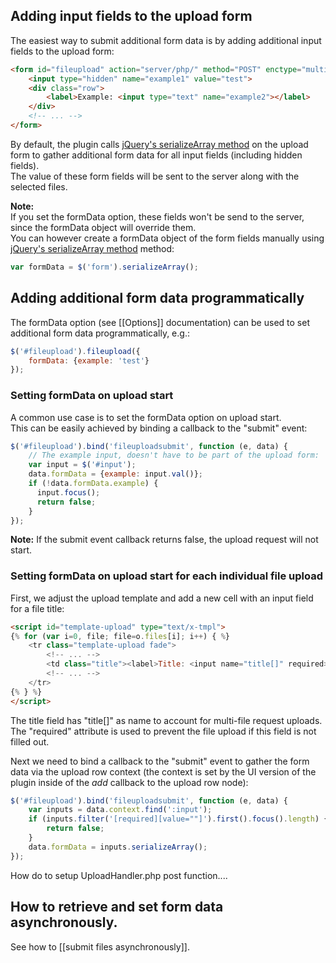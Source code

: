 ## Adding input fields to the upload form
The easiest way to submit additional form data is by adding additional input fields to the upload form:

```html
<form id="fileupload" action="server/php/" method="POST" enctype="multipart/form-data">
    <input type="hidden" name="example1" value="test">
    <div class="row">
        <label>Example: <input type="text" name="example2"></label>
    </div>
    <!-- ... -->
</form>
```

By default, the plugin calls [jQuery's serializeArray method](http://api.jquery.com/serializeArray) on the upload form to gather additional form data for all input fields (including hidden fields).  
The value of these form fields will be sent to the server along with the selected files.

**Note:**  
If you set the formData option, these fields won't be send to the server, since the formData object will override them.  
You can however create a formData object of the form fields manually using [jQuery's serializeArray method](http://api.jquery.com/serializeArray) method:

```js
var formData = $('form').serializeArray();
```

## Adding additional form data programmatically
The formData option (see [[Options]] documentation) can be used to set additional form data programmatically, e.g.:

```js
$('#fileupload').fileupload({
    formData: {example: 'test'}
});
```

### Setting formData on upload start
A common use case is to set the formData option on upload start.  
This can be easily achieved by binding a callback to the "submit" event:

```js
$('#fileupload').bind('fileuploadsubmit', function (e, data) {
    // The example input, doesn't have to be part of the upload form:
    var input = $('#input');
    data.formData = {example: input.val()};
    if (!data.formData.example) {
      input.focus();
      return false;
    }
});
```

**Note:**
If the submit event callback returns false, the upload request will not start.

### Setting formData on upload start for each individual file upload
First, we adjust the upload template and add a new cell with an input field for a file title:  

```html
<script id="template-upload" type="text/x-tmpl">
{% for (var i=0, file; file=o.files[i]; i++) { %}
    <tr class="template-upload fade">
        <!-- ... -->
        <td class="title"><label>Title: <input name="title[]" required></label></td>
        <!-- ... -->
    </tr>
{% } %}
</script>
```

The title field has "title[]" as name to account for multi-file request uploads. The "required" attribute is used to prevent the file upload if this field is not filled out.

Next we need to bind a callback to the "submit" event to gather the form data via the upload row context (the context is set by the UI version of the plugin inside of the *add* callback to the upload row node):

```js
$('#fileupload').bind('fileuploadsubmit', function (e, data) {
    var inputs = data.context.find(':input');
    if (inputs.filter('[required][value=""]').first().focus().length) {
        return false;
    }
    data.formData = inputs.serializeArray();
});
```

How do to setup UploadHandler.php post function....

## How to retrieve and set form data asynchronously.
See how to [[submit files asynchronously]].

